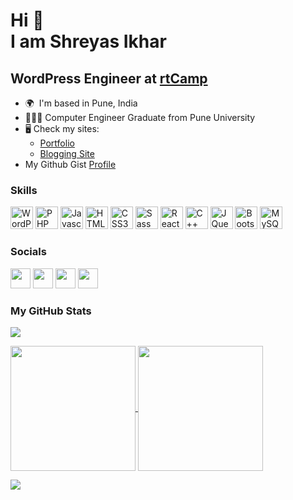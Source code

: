Hi 👋 <br>
I am Shreyas Ikhar
==============================

WordPress Engineer at [rtCamp](https://rtcamp.com/)
------------------

*   🌍  I'm based in Pune, India
*   👨🏻‍🎓  Computer Engineer Graduate from Pune University
*   🖥️  Check my sites:
     - [Portfolio](https://shreyasikhar.github.io)
     -  [Blogging Site](https://shreyasikhar26.wordpress.com)
*   My Github Gist [Profile](https://gist.github.com/shreyasikhar)

### Skills
<p align="left">
                                <a href="https://wordpress.org/" target="_blank" rel="noreferrer"><img src="https://emojis.slackmojis.com/emojis/images/1643514104/624/wordpress.png" width="36" height="36" alt="WordPress" /></a>
                                <a href="https://www.php.net/" target="_blank" rel="noreferrer"><img src="https://raw.githubusercontent.com/danielcranney/readme-generator/main/public/icons/skills/php-colored.svg" width="36" height="36" alt="PHP" /></a>
                                <a href="https://developer.mozilla.org/en-US/docs/Web/JavaScript" target="_blank" rel="noreferrer"><img src="https://raw.githubusercontent.com/danielcranney/readme-generator/main/public/icons/skills/javascript-colored.svg" width="36" height="36" alt="Javascript" /></a>
                                <a href="https://developer.mozilla.org/en-US/docs/Glossary/HTML5" target="_blank" rel="noreferrer"><img src="https://raw.githubusercontent.com/danielcranney/readme-generator/main/public/icons/skills/html5-colored.svg" width="36" height="36" alt="HTML5" /></a>
                                <a href="https://www.w3.org/TR/CSS/#css" target="_blank" rel="noreferrer"><img src="https://raw.githubusercontent.com/danielcranney/readme-generator/main/public/icons/skills/css3-colored.svg" width="36" height="36" alt="CSS3" /></a>
                                <a href="https://sass-lang.com/" target="_blank" rel="noreferrer"><img src="https://emojis.slackmojis.com/emojis/images/1643514110/703/sass.png" width="36" height="36" alt="Sass" /></a>
                                <a href="https://reactjs.org/" target="_blank" rel="noreferrer"><img src="https://raw.githubusercontent.com/danielcranney/readme-generator/main/public/icons/skills/react-colored.svg" width="36" height="36" alt="React" /></a>
                                <a href="https://docs.microsoft.com/en-us/cpp/?view=msvc-170" target="_blank" rel="noreferrer"><img src="https://raw.githubusercontent.com/danielcranney/readme-generator/main/public/icons/skills/cplusplus-colored.svg" width="36" height="36" alt="C++" /></a>
                                <a href="https://jquery.com/" target="_blank" rel="noreferrer"><img src="https://raw.githubusercontent.com/danielcranney/readme-generator/main/public/icons/skills/jquery-colored.svg" width="36" height="36" alt="JQuery" /></a>
                                <a href="https://getbootstrap.com/" target="_blank" rel="noreferrer"><img src="https://raw.githubusercontent.com/danielcranney/readme-generator/main/public/icons/skills/bootstrap-colored.svg" width="36" height="36" alt="Bootstrap" /></a>
                                <a href="https://www.mysql.com/" target="_blank" rel="noreferrer"><img src="https://raw.githubusercontent.com/danielcranney/readme-generator/main/public/icons/skills/mysql-colored.svg" width="36" height="36" alt="MySQL" /></a>
</p>
                    
### Socials            
<p align="left">
<a href="https://www.github.com/shreyasikhar" target="_blank" rel="noreferrer"><img src="https://raw.githubusercontent.com/danielcranney/readme-generator/main/public/icons/socials/github-dark.svg" width="32" height="32" /></a>
<a href="https://www.linkedin.com/in/shreyas-ikhar" target="_blank" rel="noreferrer"><img src="https://raw.githubusercontent.com/danielcranney/readme-generator/main/public/icons/socials/linkedin.svg" width="32" height="32" /></a>
<a href="https://www.stackoverflow.com/users/8661853/shreyasikhar26" target="_blank" rel="noreferrer"><img src="https://raw.githubusercontent.com/danielcranney/readme-generator/main/public/icons/socials/stackoverflow.svg" width="32" height="32" /></a>
<a href="https://www.twitter.com/IkharShreyas" target="_blank" rel="noreferrer"><img src="https://raw.githubusercontent.com/danielcranney/readme-generator/main/public/icons/socials/twitter.svg" width="32" height="32" /></a>
</p>


### My GitHub Stats

![](https://komarev.com/ghpvc/?username=shreyasikhar&style=for-the-badge&color=238636)

<!-- https://github.com/anuraghazra/github-readme-stats -->
<a href="https://github.com/shreyasikhar/github-readme-stats">
  <img height=200 align="center" src="https://github-readme-stats.vercel.app/api?username=shreyasikhar&show_icons=true&theme=transparent&bg_color=fefefe&title_color=3080ed&text_color=434d58&icon_color=238636&include_all_commits=true" />
</a>

<a href="https://github.com/shreyasikhar/top-langs">
  <img height=200 align="center" src="https://github-readme-stats.vercel.app/api/top-langs/?username=shreyasikhar&exclude_repo=github-readme-stats,anuraghazra.github.io&layout=compact" />
</a>

<!--<a href="http://www.github.com/shreyasikhar"><img src="https://github-readme-stats.vercel.app/api?username=shreyasikhar&show_icons=true&hide=prs,issues,&count_private=true&title_color=0891b2&text_color=ffffff&icon_color=0891b2&bg_color=27272a&hide_border=true&show_icons=true" alt="shreyasikhar's GitHub stats" /></a>-->

<a href="http://www.github.com/shreyasikhar"><img src="https://github-readme-streak-stats.herokuapp.com/?user=shreyasikhar&stroke=ffffff&background=27272a&ring=0891b2&fire=0891b2&currStreakNum=ffffff&currStreakLabel=0891b2&sideNums=ffffff&sideLabels=ffffff&dates=ffffff&hide_border=true" /></a>
